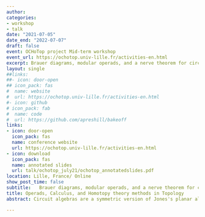 ```yaml
---
author:
categories:
- workshop
- talk
date: "2021-07-05"
date_end: "2022-07-07"
draft: false
event: OCHoTop project Mid-term workshop 
event_url: https://ochotop.univ-lille.fr/activities-en.html
excerpt: Brauer diagrams, modular operads, and a nerve theorem for circuit algebras. Talk, 7 July
layout: single
##links:
##- icon: door-open
## icon_pack: fas
#  name: website
#  url: https://ochotop.univ-lille.fr/activities-en.html
#- icon: github
# icon_pack: fab
#  name: code
#  url: https://github.com/apreshill/bakeoff
links:
- icon: door-open
  icon_pack: fas
  name: conference website
  url: https://ochotop.univ-lille.fr/activities-en.html
- icon: download
  icon_pack: fas
  name: annotated slides
  url: talk/ochotop_july21/ochotop_annotatedslides.pdf
location: Lille, France/ Online
show_post_time: false
subtitle:   Brauer diagrams, modular operads, and a nerve theorem for circuit algebras (talk, 7 July)
title: Operads, Calculus, and Homotopy theory methods in Topology
abstract: Circuit algebras are a symmetric version of Jones's planar algebras used in the study of finite-type knot invariants. I will describe circuit algebras in terms categories of Brauer diagrams, and explain how to modify an existing nerve theorem for modular operads to obtain an analogous result for circuit algebras. Time permitting, I will also sketch how this relates to the talks by Randal-Williams and Robertson.

---
```


